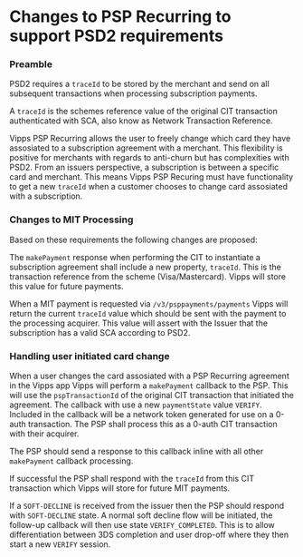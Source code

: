 # Changes to PSP Recurring to support PSD2 requirements

### Preamble

PSD2 requires a `traceId` to be stored by the merchant and send on all subsequent transactions when processing subscription payments.

A `traceId` is the schemes reference value of the original CIT transaction authenticated with SCA, also know as Network Transaction Reference.

Vipps PSP Recurring allows the user to freely change which card they have assosiated to a subscription agreement with a merchant. This flexibility is positive for merchants with regards to anti-churn but has complexities with PSD2. From an issuers perspective, a subscription is between a specific card and merchant. This means Vipps PSP Recuring must have functionality to get a new `traceId` when a customer chooses to change card assosiated with a subscription.

### Changes to MIT Processing

Based on these requirements the following changes are proposed:

The `makePayment` response when performing the CIT to instantiate a subscription agreement shall include a new property, `traceId`. This is the transaction reference from the scheme (Visa/Mastercard). Vipps will store this value for future payments.

When a MIT payment is requested via `/v3/psppayments/payments` Vipps will return the current `traceId` value which should be sent with the payment to the processing acquirer. This value will assert with the Issuer that the subscription has a valid SCA according to PSD2.


### Handling user initiated card change

When a user changes the card assosiated with a PSP Recurring agreement in the Vipps app Vipps will perform a `makePayment` callback to the PSP. This will use the `pspTransactionId` of the original CIT transaction that initiated the agreement. The callback with use a new `paymentState` value `VERIFY`. Included in the callback will be a network token generated for use on a 0-auth transaction. 
The PSP shall process this as a 0-auth CIT transaction with their acquirer. 

The PSP should send a response to this callback inline with all other `makePayment` callback processing.

If successful the PSP shall respond with the `traceId` from this CIT transaction which Vipps will store for future MIT payments.


If a `SOFT-DECLINE` is received from the issuer then the PSP should respond with `SOFT-DECLINE` state. A normal soft decline flow will be initiated, the follow-up callback will then use state `VERIFY_COMPLETED`. This is to allow differentiation between 3DS completion and user drop-off where they then start a new `VERIFY` session.